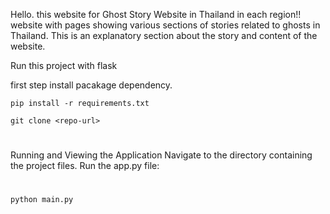 Hello. this website for Ghost Story Website in Thailand in each region!!
website with pages showing various sections of stories related to ghosts in Thailand. This is an explanatory section about the story and content of the website.

Run this project with flask

first step install pacakage dependency.

```
pip install -r requirements.txt
```
```
git clone <repo-url>
```
#
Running and Viewing the Application
Navigate to the directory containing the project files.
Run the app.py file:
#
```
python main.py
```
